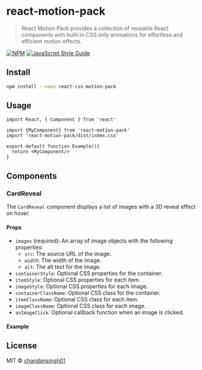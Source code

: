 # react-motion-pack

> React Motion Pack provides a collection of reusable React components with built-in CSS only animations for effortless and efficient motion effects.

[![NPM](https://img.shields.io/npm/v/react-motion-pack.svg)](https://www.npmjs.com/package/react-motion-pack) [![JavaScript Style Guide](https://img.shields.io/badge/code_style-standard-brightgreen.svg)](https://standardjs.com)

## Install

```bash
npm install --save react-css-motion-pack
```

## Usage

```tsx
import React, { Component } from 'react'

import {MyComponent} from 'react-motion-pack'
import 'react-motion-pack/dist/index.css'

export default function Example(){
  return <MyComponent/>
}

```

## Components

### CardReveal

The `CardReveal` component displays a list of images with a 3D reveal effect on hover.

#### Props

- `images` (required): An array of image objects with the following properties:
  - `src`: The source URL of the image.
  - `width`: The width of the image.
  - `alt`: The alt text for the image.
- `containerStyle`: Optional CSS properties for the container.
- `itemStyle`: Optional CSS properties for each item.
- `imageStyle`: Optional CSS properties for each image.
- `containerClassName`: Optional CSS class for the container.
- `itemClassName`: Optional CSS class for each item.
- `imageClassName`: Optional CSS class for each image.
- `onImageClick`: Optional callback function when an image is clicked.

#### Example

## License

MIT © [chandansingh01](https://github.com/chandansingh01)
